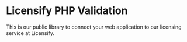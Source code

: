 Licensify PHP Validation
========================

This is our public library to connect your web application to our licensing service at Licensify. 
